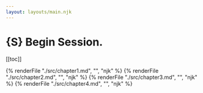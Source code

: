 ```yaml
---
layout: layouts/main.njk
---
```


# {S} Begin Session.

[[toc]]

{% renderFile "./src/chapter1.md", "", "njk" %}
{% renderFile "./src/chapter2.md", "", "njk" %}
{% renderFile "./src/chapter3.md", "", "njk" %}
{% renderFile "./src/chapter4.md", "", "njk" %}